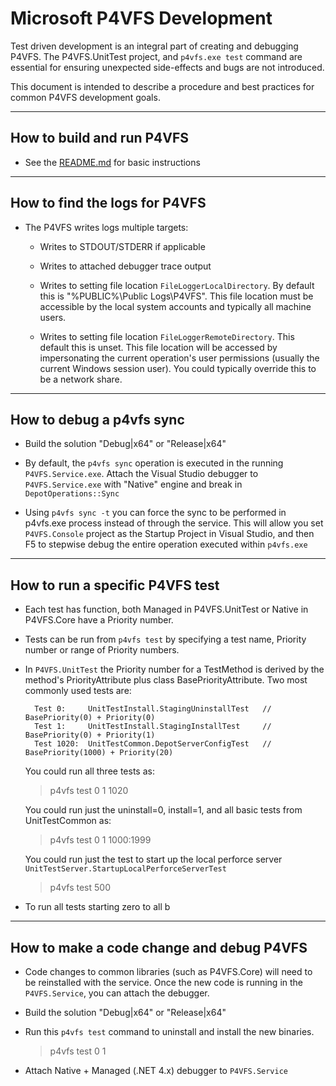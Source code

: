 # Microsoft P4VFS Development 

Test driven development is an integral part of creating and debugging P4VFS. The P4VFS.UnitTest project, and `p4vfs.exe test` command are essential for ensuring unexpected side-effects and bugs are not introduced. 

This document is intended to describe a procedure and best practices for common P4VFS development goals. 

---

## How to build and run P4VFS
- See the [README.md](../README.md) for basic instructions

---

## How to find the logs for P4VFS
- The P4VFS writes logs multiple targets:

  - Writes to STDOUT/STDERR if applicable

  - Writes to attached debugger trace output

  - Writes to setting file location `FileLoggerLocalDirectory`. By default this is "%PUBLIC%\\Public Logs\\P4VFS". This file location must be accessible by the local system accounts and typically all machine users.

  - Writes to setting file location `FileLoggerRemoteDirectory`. This default this is unset. This file location will be accessed by impersonating the current operation's user permissions (usually the current Windows session user). You could typically override this to be a network share.

---

## How to debug a p4vfs sync 
- Build the solution "Debug|x64" or "Release|x64"

- By default, the `p4vfs sync` operation is executed in the running `P4VFS.Service.exe`. Attach the Visual Studio debugger to `P4VFS.Service.exe` with "Native" engine and break in `DepotOperations::Sync`

- Using `p4vfs sync -t` you can force the sync to be performed in p4vfs.exe process instead of through the service. This will allow you set `P4VFS.Console` project as the Startup Project in Visual Studio, and then F5 to stepwise debug the entire operation executed within `p4vfs.exe`

---

## How to run a specific P4VFS test

- Each test has function, both Managed in P4VFS.UnitTest or Native in P4VFS.Core have a Priority number. 

- Tests can be run from `p4vfs test` by specifying a test name, Priority number or range of Priority numbers.

- In `P4VFS.UnitTest` the Priority number for a TestMethod is derived by the method's PriorityAttribute plus class BasePriorityAttribute. Two most commonly used tests are:

  ```
    Test 0:     UnitTestInstall.StagingUninstallTest   // BasePriority(0) + Priority(0)
    Test 1:     UnitTestInstall.StagingInstallTest     // BasePriority(0) + Priority(1)
    Test 1020:  UnitTestCommon.DepotServerConfigTest   // BasePriority(1000) + Priority(20)
  ```

  You could run all three tests as:
  > p4vfs test 0 1 1020

  You could run just the uninstall=0, install=1, and all basic tests from UnitTestCommon as:
  > p4vfs test 0 1 1000:1999

  You could run just the test to start up the local perforce server `UnitTestServer.StartupLocalPerforceServerTest`
  > p4vfs test 500

- To run all tests starting zero to all b

---

## How to make a code change and debug P4VFS
- Code changes to common libraries (such as P4VFS.Core) will need to be reinstalled with the service. Once the new code is running in the `P4VFS.Service`, you can attach the debugger.

- Build the solution "Debug|x64" or "Release|x64"

- Run this `p4vfs test` command to uninstall and install the new binaries.
  > p4vfs test 0 1
  
- Attach Native + Managed (.NET 4.x) debugger to `P4VFS.Service`

